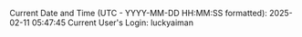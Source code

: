 Current Date and Time (UTC - YYYY-MM-DD HH:MM:SS formatted): 2025-02-11 05:47:45
Current User's Login: luckyaiman
